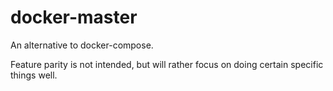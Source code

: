 # docker-master

An alternative to docker-compose.

Feature parity is not intended, but will rather focus on doing certain specific things well.
